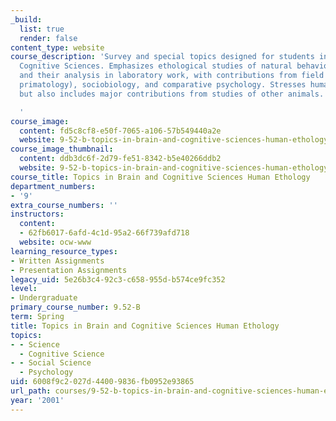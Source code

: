 ```yaml
---
_build:
  list: true
  render: false
content_type: website
course_description: 'Survey and special topics designed for students in Brain and
  Cognitive Sciences. Emphasizes ethological studies of natural behavior patterns
  and their analysis in laboratory work, with contributions from field biology (mammology,
  primatology), sociobiology, and comparative psychology. Stresses human behavior
  but also includes major contributions from studies of other animals.

  '
course_image:
  content: fd5c8cf8-e50f-7065-a106-57b549440a2e
  website: 9-52-b-topics-in-brain-and-cognitive-sciences-human-ethology-spring-2001
course_image_thumbnail:
  content: ddb3dc6f-2d79-fe51-8342-b5e40266ddb2
  website: 9-52-b-topics-in-brain-and-cognitive-sciences-human-ethology-spring-2001
course_title: Topics in Brain and Cognitive Sciences Human Ethology
department_numbers:
- '9'
extra_course_numbers: ''
instructors:
  content:
  - 62fb6017-6afd-4c1d-95a2-66f739afd718
  website: ocw-www
learning_resource_types:
- Written Assignments
- Presentation Assignments
legacy_uid: 5e26b3c4-92c3-c658-955d-b574ce9fc352
level:
- Undergraduate
primary_course_number: 9.52-B
term: Spring
title: Topics in Brain and Cognitive Sciences Human Ethology
topics:
- - Science
  - Cognitive Science
- - Social Science
  - Psychology
uid: 6008f9c2-027d-4400-9836-fb0952e93865
url_path: courses/9-52-b-topics-in-brain-and-cognitive-sciences-human-ethology-spring-2001
year: '2001'
---
```

